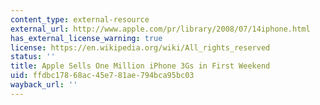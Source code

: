```yaml
---
content_type: external-resource
external_url: http://www.apple.com/pr/library/2008/07/14iphone.html
has_external_license_warning: true
license: https://en.wikipedia.org/wiki/All_rights_reserved
status: ''
title: Apple Sells One Million iPhone 3Gs in First Weekend
uid: ffdbc178-68ac-45e7-81ae-794bca95bc03
wayback_url: ''
---
```


